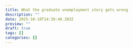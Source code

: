 ```yaml
---
title: What the graduate unemployment story gets wrong
description: ""
date: 2025-10-10T14:39:40.203Z
preview: ""
draft: true
tags: []
categories: []
---
```


